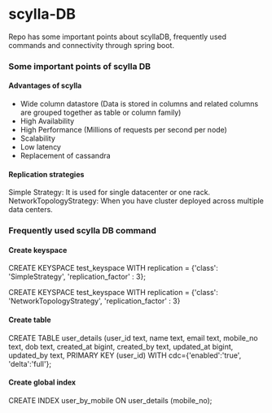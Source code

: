 # scylla-DB
Repo has some important points about scyllaDB, frequently used commands and connectivity through spring boot.

### Some important points of scylla DB
#### Advantages of scylla
* Wide column datastore (Data is stored in columns and related columns are grouped together as table or column family)
* High Availability
* High Performance (Millions of requests per second per node)
* Scalability
* Low latency
* Replacement of cassandra
#### Replication strategies
Simple Strategy: It is used for single datacenter or one rack.<br>
NetworkTopologyStrategy: When you have cluster deployed across multiple data centers.

### Frequently used scylla DB command
#### Create keyspace
CREATE KEYSPACE test_keyspace WITH replication = {'class': 'SimpleStrategy', 'replication_factor' : 3};<br>

CREATE KEYSPACE test_keyspace WITH replication = {'class': 'NetworkTopologyStrategy', 'replication_factor' : 3}

#### Create table
CREATE TABLE user_details (user_id text, name text, email text, mobile_no text, dob text, created_at bigint, created_by text, updated_at bigint, updated_by text, PRIMARY KEY (user_id) WITH cdc={'enabled':'true', 'delta':'full'};

#### Create global index
CREATE INDEX user_by_mobile ON user_details (mobile_no);
